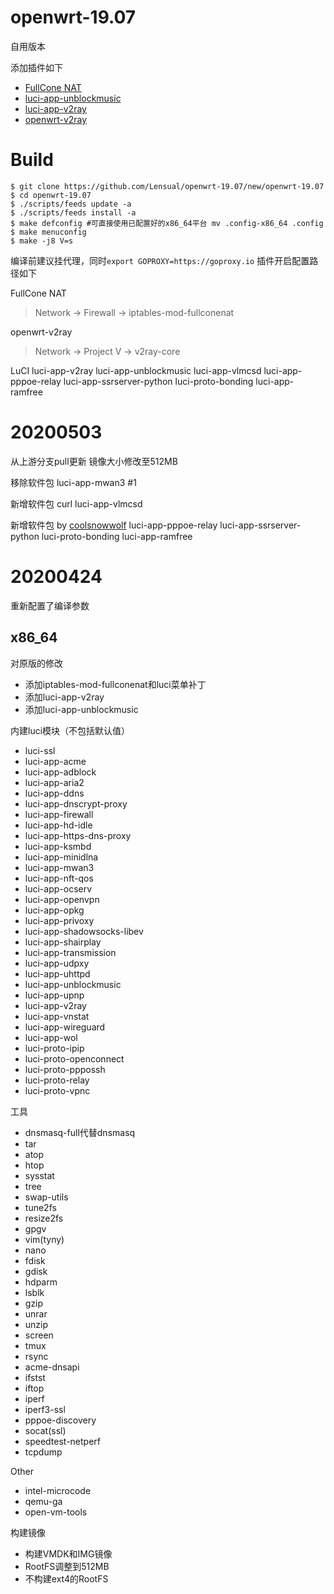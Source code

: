 # openwrt-19.07

自用版本

添加插件如下
* [FullCone NAT](https://github.com/LGA1150/openwrt-fullconenat)
* [luci-app-unblockmusic](https://github.com/maxlicheng/luci-app-unblockmusic)
* [luci-app-v2ray](https://github.com/kuoruan/luci-app-v2ray)
* [openwrt-v2ray](https://github.com/kuoruan/openwrt-v2ray)

# Build



```
$ git clone https://github.com/Lensual/openwrt-19.07/new/openwrt-19.07
$ cd openwrt-19.07
$ ./scripts/feeds update -a
$ ./scripts/feeds install -a
$ make defconfig #可直接使用已配置好的x86_64平台 mv .config-x86_64 .config
$ make menuconfig
$ make -j8 V=s
```

编译前建议挂代理，同时`export GOPROXY=https://goproxy.io`
插件开启配置路径如下

FullCone NAT
>Network -> Firewall -> iptables-mod-fullconenat

openwrt-v2ray
>Network -> Project V -> v2ray-core

LuCI
luci-app-v2ray
luci-app-unblockmusic
luci-app-vlmcsd
luci-app-pppoe-relay
luci-app-ssrserver-python
luci-proto-bonding
luci-app-ramfree

# 20200503

从上游分支pull更新
镜像大小修改至512MB

移除软件包
luci-app-mwan3 #1

新增软件包
curl
luci-app-vlmcsd

新增软件包 by [coolsnowwolf](https://github.com/coolsnowwolf/lede)
luci-app-pppoe-relay
luci-app-ssrserver-python
luci-proto-bonding
luci-app-ramfree

# 20200424

重新配置了编译参数

## x86_64

对原版的修改
* 添加iptables-mod-fullconenat和luci菜单补丁
* 添加luci-app-v2ray
* 添加luci-app-unblockmusic

内建luci模块（不包括默认值）
* luci-ssl
* luci-app-acme
* luci-app-adblock
* luci-app-aria2
* luci-app-ddns
* luci-app-dnscrypt-proxy
* luci-app-firewall
* luci-app-hd-idle
* luci-app-https-dns-proxy
* luci-app-ksmbd
* luci-app-minidlna
* luci-app-mwan3
* luci-app-nft-qos
* luci-app-ocserv
* luci-app-openvpn
* luci-app-opkg
* luci-app-privoxy
* luci-app-shadowsocks-libev
* luci-app-shairplay
* luci-app-transmission
* luci-app-udpxy
* luci-app-uhttpd
* luci-app-unblockmusic
* luci-app-upnp
* luci-app-v2ray
* luci-app-vnstat
* luci-app-wireguard
* luci-app-wol
* luci-proto-ipip
* luci-proto-openconnect
* luci-proto-pppossh
* luci-proto-relay
* luci-proto-vpnc

工具
* dnsmasq-full代替dnsmasq
* tar 
* atop
* htop
* sysstat
* tree
* swap-utils
* tune2fs
* resize2fs
* gpgv
* vim(tyny)
* nano
* fdisk
* gdisk
* hdparm
* lsblk
* gzip
* unrar
* unzip
* screen
* tmux
* rsync
* acme-dnsapi
* ifstst
* iftop
* iperf
* iperf3-ssl
* pppoe-discovery
* socat(ssl)
* speedtest-netperf
* tcpdump

Other
* intel-microcode
* qemu-ga
* open-vm-tools


构建镜像
* 构建VMDK和IMG镜像
* RootFS调整到512MB
* 不构建ext4的RootFS
